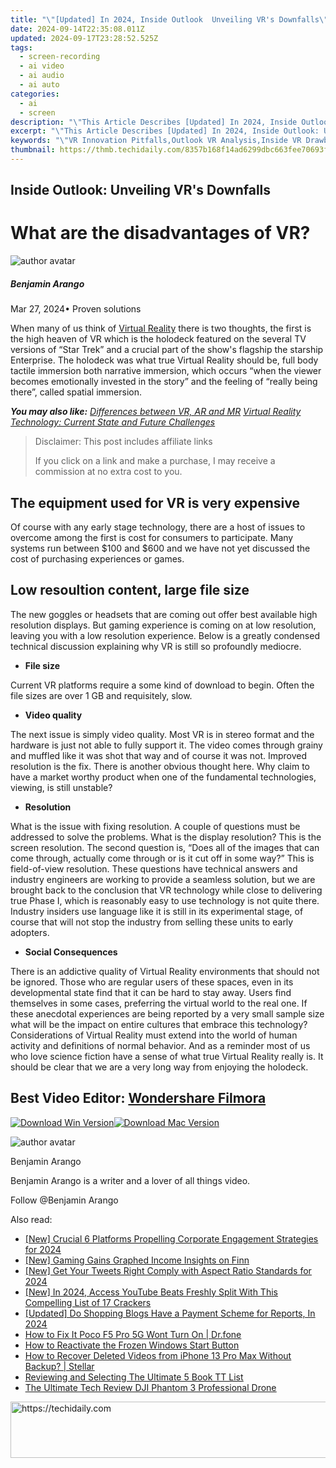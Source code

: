 ```yaml
---
title: "\"[Updated] In 2024, Inside Outlook  Unveiling VR's Downfalls\""
date: 2024-09-14T22:35:08.011Z
updated: 2024-09-17T23:28:52.525Z
tags: 
  - screen-recording
  - ai video
  - ai audio
  - ai auto
categories: 
  - ai
  - screen
description: "\"This Article Describes [Updated] In 2024, Inside Outlook: Unveiling VR's Downfalls\""
excerpt: "\"This Article Describes [Updated] In 2024, Inside Outlook: Unveiling VR's Downfalls\""
keywords: "\"VR Innovation Pitfalls,Outlook VR Analysis,Inside VR Drawbacks,Outlook Virtual Reality,Insight: VR Pros & Cons,VR Limitations Exposed,Outlook VR Challenges\""
thumbnail: https://thmb.techidaily.com/8357b168f14ad6299dbc663fee70693f53617c625c6e0b9ad212abd473aa163b.jpg
---
```


## Inside Outlook: Unveiling VR's Downfalls

# What are the disadvantages of VR?

![author avatar](https://images.wondershare.com/filmora/article-images/benjamin-arango-author.jpg)

##### Benjamin Arango

 Mar 27, 2024• Proven solutions

 When many of us think of [Virtual Reality](https://tools.techidaily.com/wondershare/filmora/download/) there is two thoughts, the first is the high heaven of VR which is the holodeck featured on the several TV versions of “Star Trek” and a crucial part of the show's flagship the starship Enterprise. The holodeck was what true Virtual Reality should be, full body tactile immersion both narrative immersion, which occurs “when the viewer becomes emotionally invested in the story” and the feeling of “really being there”, called spatial immersion.

 **_You may also like:_**
_[Differences between VR, AR and MR](https://tools.techidaily.com/wondershare/filmora/download/)_
_[Virtual Reality Technology: Current State and Future Challenges](https://tools.techidaily.com/wondershare/filmora/download/)_

>  Disclaimer: This post includes affiliate links
>
>  If you click on a link and make a purchase, I may receive a commission at no extra cost to you.
>

## The equipment used for VR is very expensive

 Of course with any early stage technology, there are a host of issues to overcome among the first is cost for consumers to participate. Many systems run between $100 and $600 and we have not yet discussed the cost of purchasing experiences or games.

## Low resoultion content, large file size

 The new goggles or headsets that are coming out offer best available high resolution displays. But gaming experience is coming on at low resolution, leaving you with a low resolution experience. Below is a greatly condensed technical discussion explaining why VR is still so profoundly mediocre.

* **File size**

 Current VR platforms require a some kind of download to begin. Often the file sizes are over 1 GB and requisitely, slow.

* **Video quality**

 The next issue is simply video quality. Most VR is in stereo format and the hardware is just not able to fully support it. The video comes through grainy and muffled like it was shot that way and of course it was not. Improved resolution is the fix. There is another obvious thought here. Why claim to have a market worthy product when one of the fundamental technologies, viewing, is still unstable?

* **Resolution**

 What is the issue with fixing resolution. A couple of questions must be addressed to solve the problems. What is the display resolution? This is the screen resolution. The second question is, “Does all of the images that can come through, actually come through or is it cut off in some way?” This is field-of-view resolution. These questions have technical answers and industry engineers are working to provide a seamless solution, but we are brought back to the conclusion that VR technology while close to delivering true Phase I, which is reasonably easy to use technology is not quite there. Industry insiders use language like it is still in its experimental stage, of course that will not stop the industry from selling these units to early adopters.

* **Social Consequences**

 There is an addictive quality of Virtual Reality environments that should not be ignored. Those who are regular users of these spaces, even in its developmental state find that it can be hard to stay away. Users find themselves in some cases, preferring the virtual world to the real one. If these anecdotal experiences are being reported by a very small sample size what will be the impact on entire cultures that embrace this technology? Considerations of Virtual Reality must extend into the world of human activity and definitions of normal behavior. And as a reminder most of us who love science fiction have a sense of what true Virtual Reality really is. It should be clear that we are a very long way from enjoying the holodeck.

## Best Video Editor: [Wondershare Filmora](https://tools.techidaily.com/wondershare/filmora/download/)

[![Download Win Version](https://images.wondershare.com/filmora/guide/download-btn-win.jpg)](https://tools.techidaily.com/wondershare/filmora/download/)[![Download Mac Version](https://images.wondershare.com/filmora/guide/download-btn-mac.jpg)](https://tools.techidaily.com/wondershare/filmora/download/)

![author avatar](https://images.wondershare.com/filmora/article-images/benjamin-arango-author.jpg)

Benjamin Arango

Benjamin Arango is a writer and a lover of all things video.

Follow @Benjamin Arango


<ins class="adsbygoogle"
     style="display:block"
     data-ad-format="autorelaxed"
     data-ad-client="ca-pub-7571918770474297"
     data-ad-slot="1223367746"></ins>



<ins class="adsbygoogle"
     style="display:block"
     data-ad-client="ca-pub-7571918770474297"
     data-ad-slot="8358498916"
     data-ad-format="auto"
     data-full-width-responsive="true"></ins>


<span class="atpl-alsoreadstyle">Also read:</span>
<div><ul>
<li><a href="https://fox-http.techidaily.com/new-crucial-6-platforms-propelling-corporate-engagement-strategies-for-2024/"><u>[New] Crucial 6 Platforms Propelling Corporate Engagement Strategies for 2024</u></a></li>
<li><a href="https://fox-helps.techidaily.com/new-gaming-gains-graphed-income-insights-on-finn/"><u>[New] Gaming Gains Graphed Income Insights on Finn</u></a></li>
<li><a href="https://twitter-videos.techidaily.com/new-get-your-tweets-right-comply-with-aspect-ratio-standards-for-2024/"><u>[New] Get Your Tweets Right Comply with Aspect Ratio Standards for 2024</u></a></li>
<li><a href="https://youtube-webster.techidaily.com/n-2024-access-youtube-beats-freshly-split-with-this-compelling-list-of-17-crackers/"><u>[New] In 2024, Access YouTube Beats Freshly Split With This Compelling List of 17 Crackers</u></a></li>
<li><a href="https://fox-helps.techidaily.com/updated-do-shopping-blogs-have-a-payment-scheme-for-reports-in-2024/"><u>[Updated] Do Shopping Blogs Have a Payment Scheme for Reports, In 2024</u></a></li>
<li><a href="https://howto.techidaily.com/how-to-fix-it-poco-f5-pro-5g-wont-turn-on-drfone-by-drfone-fix-android-problems-fix-android-problems/"><u>How to Fix It Poco F5 Pro 5G Wont Turn On | Dr.fone</u></a></li>
<li><a href="https://win11.techidaily.com/how-to-reactivate-the-frozen-windows-start-button/"><u>How to Reactivate the Frozen Windows Start Button</u></a></li>
<li><a href="https://blog-min.techidaily.com/how-to-recover-deleted-videos-from-iphone-13-pro-max-without-backup-stellar-by-stellar-data-recovery-ios-iphone-data-recovery/"><u>How to Recover Deleted Videos from iPhone 13 Pro Max Without Backup? | Stellar</u></a></li>
<li><a href="https://fox-helps.techidaily.com/reviewing-and-selecting-the-ultimate-5-book-tt-list/"><u>Reviewing and Selecting The Ultimate 5 Book TT List</u></a></li>
<li><a href="https://fox-helps.techidaily.com/the-ultimate-tech-review-dji-phantom-3-professional-drone/"><u>The Ultimate Tech Review DJI Phantom 3 Professional Drone</u></a></li>
</ul></div>

<!-- affiliate ads begin -->
<a href="https://unicoeye.pxf.io/c/5597632/2134218/18498" target="_top" id="2134218">
  <img src="//a.impactradius-go.com/display-ad/18498-2134218" border="0" alt="https://techidaily.com" width="728" height="90"/>
</a>
<img height="0" width="0" src="https://unicoeye.pxf.io/i/5597632/2134218/18498" style="position:absolute;visibility:hidden;" border="0" />
<!-- affiliate ads end -->

